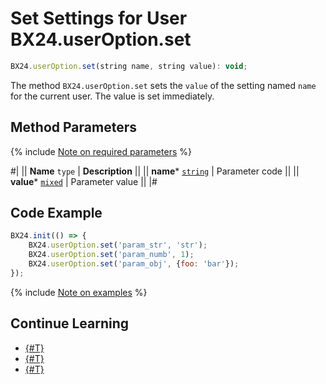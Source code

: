 # Set Settings for User BX24.userOption.set

```js
BX24.userOption.set(string name, string value): void;
```

The method `BX24.userOption.set` sets the `value` of the setting named `name` for the current user. The value is set immediately.

## Method Parameters

{% include [Note on required parameters](../../../_includes/required.md) %}

#|
|| **Name**
`type` | **Description** ||
|| **name***
[`string`](../../../api-reference/data-types.md) | Parameter code ||
|| **value***
[`mixed`](../../../api-reference/data-types.md) | Parameter value ||
|#


## Code Example

```js
BX24.init(() => {
    BX24.userOption.set('param_str', 'str');
    BX24.userOption.set('param_numb', 1);
    BX24.userOption.set('param_obj', {foo: 'bar'});
});
```

{% include [Note on examples](../../../_includes/examples.md) %}

## Continue Learning

- [{#T}](./bx24-user-option-get.md)
- [{#T}](./bx24-app-option-set.md)
- [{#T}](./bx24-app-option-get.md)